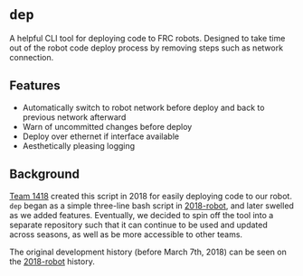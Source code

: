 # `dep`
A helpful CLI tool for deploying code to FRC robots. Designed to take time out of the robot code deploy process by removing steps such as network connection.

## Features
* Automatically switch to robot network before deploy and back to previous network afterward
* Warn of uncommitted changes before deploy
* Deploy over ethernet if interface available
* Aesthetically pleasing logging

## Background
[Team 1418](https://github.com/frc1418) created this script in 2018 for easily deploying code to our robot. `dep` began as a simple three-line bash script in [2018-robot](https://github.com/frc1418/2018-robot), and later swelled as we added features. Eventually, we decided to spin off the tool into a separate repository such that it can continue to be used and updated across seasons, as well as be more accessible to other teams.

The original development history (before March 7th, 2018) can be seen on the [2018-robot](https://github.com/frc1418/2018-robot/commits/master) history.
